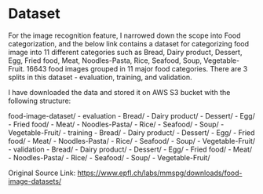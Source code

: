 # Dataset

For the image recognition feature, I narrowed down the scope into Food categorization, and the below link contains a dataset for categorizing food image into 11 different categories such as Bread, Dairy product, Dessert, Egg, Fried food, Meat, Noodles-Pasta, Rice, Seafood, Soup, Vegetable-Fruit. 16643 food images grouped in 11 major food categories. There are 3 splits in this dataset - evaluation, training, and validation.

I have downloaded the data and stored it on AWS S3 bucket with the following structure:

food-image-dataset/
        - evaluation
                - Bread/
                - Dairy product/
                - Dessert/
                - Egg/
                - Fried food/
                - Meat/
                - Noodles-Pasta/
                - Rice/
                - Seafood/
                - Soup/
                - Vegetable-Fruit/
        - training
                - Bread/
                - Dairy product/
                - Dessert/
                - Egg/
                - Fried food/
                - Meat/
                - Noodles-Pasta/
                - Rice/
                - Seafood/
                - Soup/
                - Vegetable-Fruit/
        - validation
                - Bread/
                - Dairy product/
                - Dessert/
                - Egg/
                - Fried food/
                - Meat/
                - Noodles-Pasta/
                - Rice/
                - Seafood/
                - Soup/
                - Vegetable-Fruit/

Original Source Link: https://www.epfl.ch/labs/mmspg/downloads/food-image-datasets/